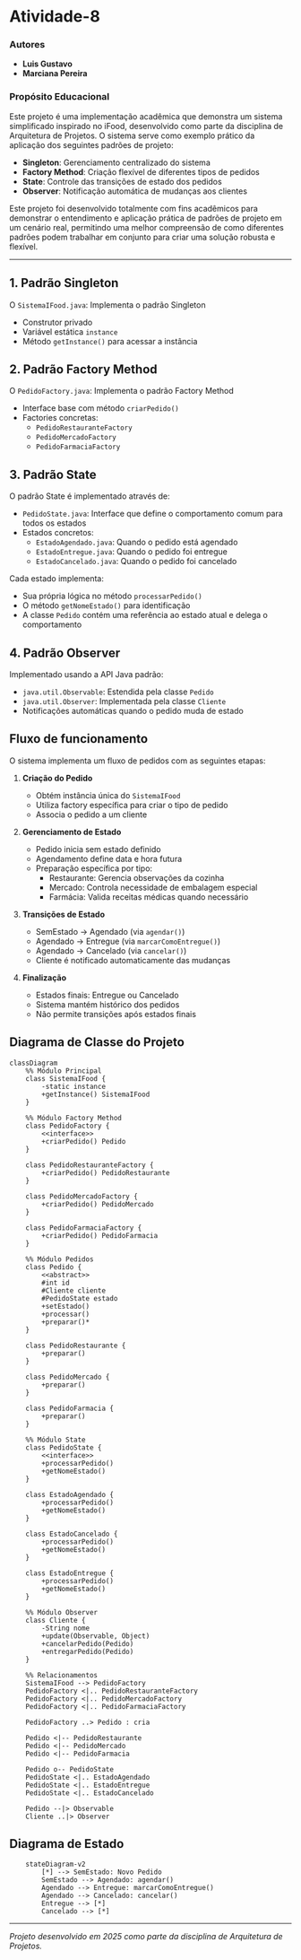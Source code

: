 # Atividade-8

### Autores

- **Luis Gustavo**
- **Marciana Pereira**

### Propósito Educacional

Este projeto é uma implementação acadêmica que demonstra um sistema simplificado inspirado no iFood, desenvolvido como parte da disciplina de Arquitetura de Projetos. O sistema serve como exemplo prático da aplicação dos seguintes padrões de projeto:

- **Singleton**: Gerenciamento centralizado do sistema
- **Factory Method**: Criação flexível de diferentes tipos de pedidos
- **State**: Controle das transições de estado dos pedidos
- **Observer**: Notificação automática de mudanças aos clientes

Este projeto foi desenvolvido totalmente com fins acadêmicos para demonstrar o entendimento e aplicação prática de padrões de projeto em um cenário real, permitindo uma melhor compreensão de como diferentes padrões podem trabalhar em conjunto para criar uma solução robusta e flexível.

---

## 1. Padrão Singleton

O `SistemaIFood.java`: Implementa o padrão Singleton

- Construtor privado
- Variável estática `instance`
- Método `getInstance()` para acessar a instância

## 2. Padrão Factory Method

O `PedidoFactory.java`: Implementa o padrão Factory Method 

- Interface base com método `criarPedido()`
- Factories concretas:
  - `PedidoRestauranteFactory`
  - `PedidoMercadoFactory`
  - `PedidoFarmaciaFactory`

## 3. Padrão State

O padrão State é implementado através de:

- `PedidoState.java`: Interface que define o comportamento comum para todos os estados
- Estados concretos:
  - `EstadoAgendado.java`: Quando o pedido está agendado
  - `EstadoEntregue.java`: Quando o pedido foi entregue
  - `EstadoCancelado.java`: Quando o pedido foi cancelado

Cada estado implementa:
- Sua própria lógica no método `processarPedido()`
- O método `getNomeEstado()` para identificação
- A classe `Pedido` contém uma referência ao estado atual e delega o comportamento

## 4. Padrão Observer

Implementado usando a API Java padrão:
- `java.util.Observable`: Estendida pela classe `Pedido`
- `java.util.Observer`: Implementada pela classe `Cliente`
- Notificações automáticas quando o pedido muda de estado

## Fluxo de funcionamento

O sistema implementa um fluxo de pedidos com as seguintes etapas:

1. **Criação do Pedido**
    - Obtém instância única do `SistemaIFood`
    - Utiliza factory específica para criar o tipo de pedido
    - Associa o pedido a um cliente

2. **Gerenciamento de Estado**
   - Pedido inicia sem estado definido
   - Agendamento define data e hora futura
   - Preparação específica por tipo:
     - Restaurante: Gerencia observações da cozinha
     - Mercado: Controla necessidade de embalagem especial
     - Farmácia: Valida receitas médicas quando necessário

3. **Transições de Estado**
   - SemEstado → Agendado (via `agendar()`)
   - Agendado → Entregue (via `marcarComoEntregue()`)
   - Agendado → Cancelado (via `cancelar()`)
   - Cliente é notificado automaticamente das mudanças

4. **Finalização**
   - Estados finais: Entregue ou Cancelado
   - Sistema mantém histórico dos pedidos
   - Não permite transições após estados finais

## Diagrama de Classe do Projeto
```mermaid
classDiagram
    %% Módulo Principal
    class SistemaIFood {
        -static instance
        +getInstance() SistemaIFood
    }
    
    %% Módulo Factory Method
    class PedidoFactory {
        <<interface>>
        +criarPedido() Pedido
    }
    
    class PedidoRestauranteFactory {
        +criarPedido() PedidoRestaurante
    }
    
    class PedidoMercadoFactory {
        +criarPedido() PedidoMercado
    }
    
    class PedidoFarmaciaFactory {
        +criarPedido() PedidoFarmacia
    }
    
    %% Módulo Pedidos
    class Pedido {
        <<abstract>>
        #int id
        #Cliente cliente
        #PedidoState estado
        +setEstado()
        +processar()
        +preparar()*
    }
    
    class PedidoRestaurante {
        +preparar()
    }
    
    class PedidoMercado {
        +preparar()
    }
    
    class PedidoFarmacia {
        +preparar()
    }
    
    %% Módulo State
    class PedidoState {
        <<interface>>
        +processarPedido()
        +getNomeEstado()
    }
    
    class EstadoAgendado {
        +processarPedido()
        +getNomeEstado()
    }
    
    class EstadoCancelado {
        +processarPedido()
        +getNomeEstado()
    }

    class EstadoEntregue {
        +processarPedido()
        +getNomeEstado()
    }
    
    %% Módulo Observer
    class Cliente {
        -String nome
        +update(Observable, Object)
        +cancelarPedido(Pedido)
        +entregarPedido(Pedido)
    }
    
    %% Relacionamentos
    SistemaIFood --> PedidoFactory
    PedidoFactory <|.. PedidoRestauranteFactory
    PedidoFactory <|.. PedidoMercadoFactory
    PedidoFactory <|.. PedidoFarmaciaFactory
    
    PedidoFactory ..> Pedido : cria
    
    Pedido <|-- PedidoRestaurante
    Pedido <|-- PedidoMercado
    Pedido <|-- PedidoFarmacia
    
    Pedido o-- PedidoState
    PedidoState <|.. EstadoAgendado
    PedidoState <|.. EstadoEntregue
    PedidoState <|.. EstadoCancelado
    
    Pedido --|> Observable
    Cliente ..|> Observer
```

## Diagrama de Estado
```mermaid
    stateDiagram-v2
        [*] --> SemEstado: Novo Pedido
        SemEstado --> Agendado: agendar()
        Agendado --> Entregue: marcarComoEntregue()
        Agendado --> Cancelado: cancelar()
        Entregue --> [*]
        Cancelado --> [*]
```

---

*Projeto desenvolvido em 2025 como parte da disciplina de Arquitetura de Projetos.*
